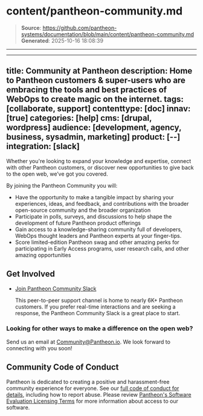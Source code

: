 # content/pantheon-community.md

> **Source**: https://github.com/pantheon-systems/documentation/blob/main/content/pantheon-community.md
> **Generated**: 2025-10-16 18:08:39

---

---
title: Community at Pantheon
description: Home to Pantheon customers & super-users who are embracing the tools and best practices of WebOps to create magic on the internet.
tags: [collaborate, support]
contenttype: [doc]
innav: [true]
categories: [help]
cms: [drupal, wordpress]
audience: [development, agency, business, sysadmin, marketing]
product: [--]
integration: [slack]
---

Whether you're looking to expand your knowledge and expertise, connect with other Pantheon customers, or discover new opportunities to give back to the open web, we’ve got you covered.

By joining the Pantheon Community you will:

- Have the opportunity to make a tangible impact by sharing your experiences, ideas, and feedback, and contributions with the broader open-source community and the broader organization
- Participate in polls, surveys, and discussions to help shape the development of future Pantheon product offerings
- Gain access to a knowledge-sharing community full of developers, WebOps thought leaders and Pantheon experts at your finger-tips.
- Score limited-edition Pantheon swag and other amazing perks for participating in Early Access programs, user research calls, and other amazing opportunities

## Get Involved

- [Join Pantheon Community Slack](http://slackin.pantheon.io)

  This peer-to-peer support channel is home to nearly 6K+ Pantheon customers. If you prefer real-time interactions and are seeking a response, the Pantheon Community Slack is a great place to start.

### Looking for other ways to make a difference on the open web?

Send us an email at Community@Pantheon.io. We look forward to connecting with you soon!

## Community Code of Conduct

Pantheon is dedicated to creating a positive and harassment-free community experience for everyone. See our [full code of conduct for details](/code-of-conduct), including how to report abuse. Please review [Pantheon's Software Evaluation Licensing Terms](https://legal.pantheon.io/#contract-hkqlbwpxo) for more information about access to our software.
